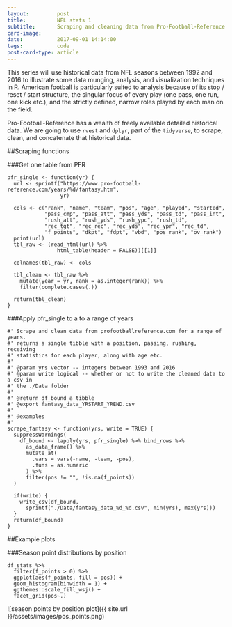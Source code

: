 ```yaml
---
layout:         post
title:          NFL stats 1
subtitle:       Scraping and cleaning data from Pro-Football-Reference.com
card-image:     
date:           2017-09-01 14:14:00
tags:           code
post-card-type: article
---
```


This series will use historical data from NFL seasons between 1992 and 2016 to illustrate some data munging, analysis, and visualization techniques in R. American football is particularly suited to analysis because of its stop / reset / start structure, the singular focus of every play (one pass, one run, one kick etc.), and the strictly defined, narrow roles played by each man on the field.

Pro-Football-Reference has a wealth of freely available detailed historical data. We are going to use `rvest` and `dplyr`, part of the `tidyverse`, to scrape, clean, and concatenate that historical data.

##Scraping functions

###Get one table from PFR
```{r}
pfr_single <- function(yr) {
  url <- sprintf("https://www.pro-football-reference.com/years/%d/fantasy.htm",
                 yr)

  cols <- c("rank", "name", "team", "pos", "age", "played", "started",
            "pass_cmp", "pass_att", "pass_yds", "pass_td", "pass_int",
            "rush_att", "rush_yds", "rush_ypc", "rush_td",
            "rec_tgt", "rec_rec", "rec_yds", "rec_ypr", "rec_td",
            "f_points", "dkpt", "fdpt", "vbd", "pos_rank", "ov_rank")
  print(url)
  tbl_raw <- (read_html(url) %>%
                html_table(header = FALSE))[[1]]

  colnames(tbl_raw) <- cols

  tbl_clean <- tbl_raw %>%
    mutate(year = yr, rank = as.integer(rank)) %>%
    filter(complete.cases(.))

  return(tbl_clean)
}
```
###Apply pfr_single to a to a range of years
```{r}
#' Scrape and clean data from profootballreference.com for a range of years.
#' returns a single tibble with a position, passing, rushing, receiving
#' statistics for each player, along with age etc.
#'
#' @param yrs vector -- integers between 1993 and 2016
#' @param write logical -- whether or not to write the cleaned data to a csv in
#' the ./Data folder
#'
#' @return df_bound a tibble
#' @export fantasy_data_YRSTART_YREND.csv
#'
#' @examples
#'
scrape_fantasy <- function(yrs, write = TRUE) {
  suppressWarnings(
    df_bound <- lapply(yrs, pfr_single) %>% bind_rows %>%
      as_data_frame() %>%
      mutate_at(
        .vars = vars(-name, -team, -pos),
        .funs = as.numeric
      ) %>%
      filter(pos != "", !is.na(f_points))
  )

  if(write) {
    write_csv(df_bound,
      sprintf("./Data/fantasy_data_%d_%d.csv", min(yrs), max(yrs)))
  }
  return(df_bound)
}
```

##Example plots

###Season point distributions by position
```{r}
df_stats %>%
  filter(f_points > 0) %>%
  ggplot(aes(f_points, fill = pos)) +
  geom_histogram(binwidth = 1) +
  ggthemes::scale_fill_wsj() +
  facet_grid(pos~.)
```
![season points by position plot]({{ site.url }}/assets/images/pos_points.png)
